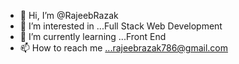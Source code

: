 - 👋 Hi, I’m @RajeebRazak
- 👀 I’m interested in ...Full Stack Web Development 
- 🌱 I’m currently learning ...Front End 
- 📫 How to reach me ...rajeebrazak786@gmail.com


<!---
RajeebRazak/RajeebRazak is a ✨ special ✨ repository because its `README.md` (this file) appears on your GitHub profile.
You can click the Preview link to take a look at your changes.
--->
